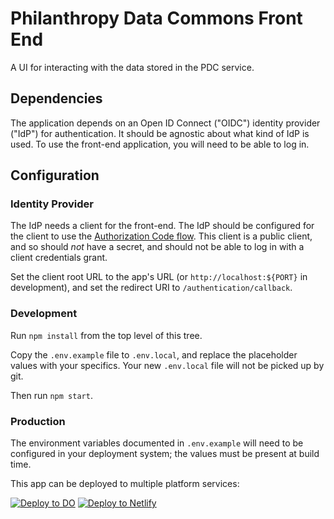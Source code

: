 # Philanthropy Data Commons Front End

A UI for interacting with the data stored in the PDC service.

## Dependencies

The application depends on an
Open ID Connect ("OIDC")
identity provider ("IdP")
for authentication.
It should be agnostic about what kind of IdP is used.
To use the front-end application,
you will need to be able to log in.

## Configuration

### Identity Provider

The IdP needs a client for the front-end.
The IdP should be configured for the client to use the
[Authorization Code flow](https://oauth.net/2/grant-types/authorization-code/).
This client is a public client,
and so should _not_ have a secret,
and should not be able to log in with a client credentials grant.

Set the client root URL to the app's URL
(or `http://localhost:${PORT}` in development),
and set the redirect URI to `/authentication/callback`.

### Development

Run `npm install` from the top level of this tree.

Copy the `.env.example` file to `.env.local`,
and replace the placeholder values with your specifics.
Your new `.env.local` file will not be picked up by git.

Then run `npm start`.

### Production

The environment variables documented in `.env.example`
will need to be configured in your deployment system;
the values must be present at build time.

This app can be deployed to multiple platform services:

[![Deploy to DO](https://www.deploytodo.com/do-btn-blue.svg)](https://cloud.digitalocean.com/apps/new?repo=https://github.com/PhilanthropyDataCommons/front-end/tree/main)
[![Deploy to Netlify](https://www.netlify.com/img/deploy/button.svg)](https://app.netlify.com/start/deploy?repository=https://github.com/PhilanthropyDataCommons/front-end)
